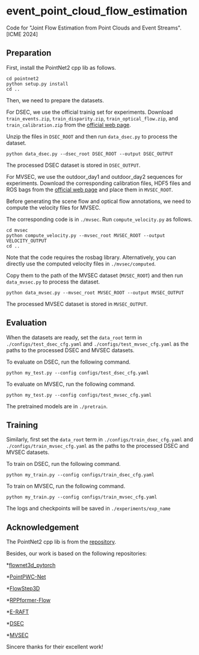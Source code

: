 # event_point_cloud_flow_estimation
Code for "Joint Flow Estimation from Point Clouds and Event Streams". [ICME 2024]

## Preparation
First, install the PointNet2 cpp lib as follows.
```
cd pointnet2
python setup.py install
cd ..
```
Then, we need to prepare the datasets.

For DSEC, we use the official trainig set for experiments. Download `train_events.zip`, `train_disparity.zip`, `train_optical_flow.zip`, and `train_calibration.zip` from the [official web page](https://dsec.ifi.uzh.ch/dsec-datasets/download/).

Unzip the files in `DSEC_ROOT` and then run `data_dsec.py` to process the dataset.
```
python data_dsec.py --dsec_root DSEC_ROOT --output DSEC_OUTPUT
```
The processed DSEC dataset is stored in `DSEC_OUTPUT`.

For MVSEC, we use the outdoor_day1 and outdoor_day2 sequences for experiments. Download the corresponding calibration files, HDF5 files and ROS bags from the [official web page](https://daniilidis-group.github.io/mvsec/download/) and place them in `MVSEC_ROOT`.

Before generating the scene flow and optical flow annotations, we need to compute the velocity files for MVSEC.

The corresponding code is in `./mvsec`. Run `compute_velocity.py` as follows.
```
cd mvsec
python compute_velocity.py --mvsec_root MVSEC_ROOT --output VELOCITY_OUTPUT
cd ..
```
Note that the code requires the rosbag library. Alternatively, you can directly use the computed velocity files in `./mvsec/computed`.

Copy them to the path of the MVSEC dataset (`MVSEC_ROOT`) and then run `data_mvsec.py` to process the dataset.
```
python data_mvsec.py --mvsec_root MVSEC_ROOT --output MVSEC_OUTPUT
```
The processed MVSEC dataset is stored in `MVSEC_OUTPUT`.

## Evaluation
When the datasets are ready, set the `data_root` term in `./configs/test_dsec_cfg.yaml` and `./configs/test_mvsec_cfg.yaml` as the paths to the processed DSEC and MVSEC datasets.

To evaluate on DSEC, run the following command.
```
python my_test.py --config configs/test_dsec_cfg.yaml
```

To evaluate on MVSEC, run the following command.
```
python my_test.py --config configs/test_mvsec_cfg.yaml
```

The pretrained models are in `./pretrain`.

## Training
Similarly, first set the `data_root` term in `./configs/train_dsec_cfg.yaml` and `./configs/train_mvsec_cfg.yaml` as the paths to the processed DSEC and MVSEC datasets.

To train on DSEC, run the following command.
```
python my_train.py --config configs/train_dsec_cfg.yaml
```

To train on MVSEC, run the following command.
```
python my_train.py --config configs/train_mvsec_cfg.yaml
```

The logs and checkpoints will be saved in `./experiments/exp_name`

## Acknowledgement
The PointNet2 cpp lib is from the [repository](https://github.com/sshaoshuai/Pointnet2.PyTorch).

Besides, our work is based on the following repositories:

*[flownet3d_pytorch](https://github.com/hyangwinter/flownet3d_pytorch)

*[PointPWC-Net](https://github.com/DylanWusee/PointPWC)

*[FlowStep3D](https://github.com/yairkit/flowstep3d)

*[RPPformer-Flow](https://github.com/ustc-hlli/RPPformer-Flow)

*[E-RAFT](https://github.com/uzh-rpg/E-RAFT)

*[DSEC](https://github.com/uzh-rpg/DSEC/tree/main)

*[MVSEC](https://github.com/daniilidis-group/mvsec/tree/master)

Sincere thanks for their excellent work!

